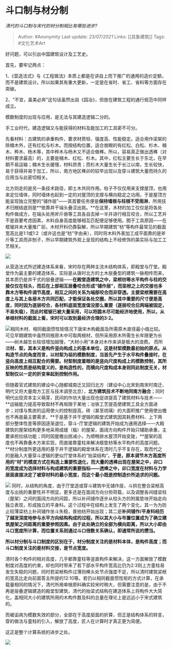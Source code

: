 # 斗口制与材分制
*清代的斗口制与宋代的材分制相比有哪些进步?*

> Author: #Anonymity
Last update: *23/07/2021* 
Links:  [[具象建筑]] 
Tags: #文化艺术Art    

 
好问题，可以引出中国建筑设计及工艺史。

首先，要牢记两点：

1、《营造法式》与《工程做法》本质上都是在讲自上而下推广的通用的造价定额，而不是建筑设计。所以如果其有重大更新，一定是在省时、省工、省料等方面存在突破。

2、“不宜，虽美必弃”这句话虽然出自《园冶》，但放在建筑工程的通行规范中同样成立。

 模数制度的出现与应用，是无法与其建造逻辑二分的。

 手工业时代，建造逻辑又与能获得的材料及能加工的工具密不可分。

 先看材料：古建筑的承重构件，要求材质轻、强度高、性能稳定。适合用作梁架的除楠木外，还有红松与杉木。而按结构位置，适合凿眼的有红松、白松、杉木、楠木、桦木、杨木等，其中桦木与杨木又不适合做榫。所以，容易真正做出透榫（对材料要求最高）的，主要是楠木、红松、杉木。其中，红松主要生长于东北，在早期不易运输；楠木生长缓慢，材料昂贵；而杉木大量生长于长江以南，生长较快，易于获得并易于加工，所以，南方地区榫卯的较早出现以及穿斗建筑大量而持久的应用当与此密切相关。

 北方则走的是另一条技术路径，即土木共同作用。柱子不仅仅用来支撑屋顶，也用来定位墙体，同时墙体也起到一定的对屋顶的支撑与横向稳定之功用。于是屋顶方能呈现独立完整的“铺作层”——其首要任务便是**保持墙根与柱根不受雨淋**，所用技术归根结底则是**依靠井干端头叠涩出挑。**在这里，木材的加工仅仅是将各处构件做成方，在端头处用斧斤凿等工具各自去掉一半并进行相互咬合，所以工艺并不是首要考虑因素，木料自身高度能够相互匹配便足够使用。囿于工具原因——在框锯并未大量推广前，木材开料仍靠裂解，所以早期建筑“枋”等构件最常见的截面宽高比是1:1或1:2（或许这也是“枋”字由来），同时将木料外表加工成平面靠的是斧斤等工具而非刨子，所以早期建筑外观上呈现的结构上不经修饰的美实际与加工工艺相关。

![](https://pic4.zhimg.com/50/v2-376bb313c25a3e6cbff10adaa5dde1dc_hd.jpg?source=1940ef5c)  


 从营造法式所述建造体系来看，宋时存在两种主流木结构体系，即殿堂与厅堂。殿堂作为最主要的建造体系，实际是从唐时北方的土木层叠型的建筑一脉相传而来，其本质仍是井干式的层叠逻辑——**在殿堂造建筑之中，梁栿枋等水平构件与柱的交接仅仅在柱头，而后在上部相互层叠咬合形成“铺作层”，而梁栿之上的交接也多靠木方等构件调节高度，相互之间的关系为端部咬合而非穿透。主要梁栿需要在高度上与其上各层木方共同匹配，才能保证各处交圈，所以其中重要的尺寸便是高度，同时因为逐层咬合，各材料底面宽度值没那么重要（逐层咬合后两端被固定，不易失稳），而此时框锯已被大量采用，可以将圆木尽可能经济地使用，所以，从单根材料的截面上看，宋时可以取到最经济合理的3:2。**

![](https://pic1.zhimg.com/50/v2-63dbd1e35d9610618e530dc2bdc33053_hd.jpg?source=1940ef5c)相同木材、相同截面惯性矩情况下唐宋木构截面及所需原木直径最小值比较。可见早期建筑中虽然同根原木中可取两根材，但所采用原木所需生长年限更为长——树木越生长柱径增加越慢，“大材小用”本身对木作来讲是极大的浪费。 而所谓**材、栔，其本义是构件竖向构成上的基本单位，这是材栔模数最初始的原点。从构造节点的角度而言，以材栔为祖的模数制度，当首先产生于水平构件叠接时，在竖向高度上相互配合的需要。材栔制度着眼的是竖向尺度构成上的模数控制，其所反映的性质是结构意义的，是构造性的，而横向尺度构成本身则同此制度无关，材栔制仅以一定的折变率起到控制作用。**

  


 但随着官式建筑的建设中心随都城南迁又回归北方（建设中心北宋到南宋时南迁、明代又将大量南方工匠与技术调至北京），**北方建筑技术不断地同南方融合**；同时明代出现资本主义萌芽，民间的作坊大量出现也促进提高了建筑材料与技术——**运输能力提高导致取材不再局限于某地；冶铁工艺提高使建筑工具全方面进步；对煤与焦炭的运用使火的控制提高，砖（甚至琉璃）的大面积推广使用使出檐也不再是最主要需求，**于是基于井干逻辑的殿堂式建筑因其耗费材料、上下两部分整体性差等原因逐渐退位，穿斗-厅堂逻辑的建筑开始成为通用选择——大殿建筑的屋架结构更多地采用成缝（榀）的屋架，面阔方向构件开始只辅助承重，主要承担拉结功能；同时因屋檐出挑减小，为顺畅排水屋顶开始变陡，**屋架的高度也不再靠叠木方来实现，而直接靠童柱来解决檩垫枋等水平构件的高度问题。**材分制度所更适用的基于井干逻辑的殿堂体系在清时几乎不复存在，取而代之的是融入大量穿斗逻辑的更似厅堂体系的“抬梁结构”。**于是，原本调节木方高度所用的“材”的模度方式在构造上重要性退化，而大量的透榫出现在屋架之中，卯口的宽度成为选择材料与构成建筑的重要指标——透榫之中，卯口宽度在材料与力学层面直接决定了被穿材料的最小宽度，而这个最小既是控制造价所追求的问题。**

![](https://pic1.zhimg.com/50/v2-a9a8de56df5d866fdde5cf72ba0c3db5_hd.jpg?source=1940ef5c) 同时，从结构的角度，由于厅堂造或穿斗建筑中无铺作层，斗拱在整合梁栿高度与出挑的重要性并不明显，更多还是在面阔方向分担荷载，以及调整各间缝梁柱（屋架）之间的面阔方向的间距，所以补间铺作逐步从柱头方的附属垫块开始走向独立表现，形成独立的平身科。这个过程中在结构上发生了两个变化，其一为为防止较薄梁枋上补间铺作坐斗失稳，普拍枋开始出现；其二是**补间铺作/平身科经历了越发深度地参与水平方向结构构成的过程，所以其大小与布置位置成为了确立建筑屋架之间距离的重要参照因素。由于此处确立的全部为横向距离，所以大小即由斗口宽度所计算，而位置关系则通过斗口倍数关系确认，即通常所说的攒当。**

 **所以材分制与斗口制度的区别在于，材分制度关注的是材料本体，是构件高度；而斗口制度关注的是材料交接，是节点宽度。**

清时各个构件的相对高度，几乎都靠童柱等竖直构件来解决，这一方面解放了模数制度对高度的约束，却也同时带来了若下部水平构件宽高比仍为2:3则上方童柱易发生失稳的问题，同时若梁栿构件过薄则榫头处节点强度不足，所以清时建筑梁栿的宽高比走向前面答主所提的12:10等。若仍以相同截面惯性矩的方式计算，在承载量相同的情况下，清代所用单根原料确实较宋时稍大，但需要注意的是，由于不再是层叠逻辑建造的殿堂型建筑，清代的抬梁式结构在建造体系上将构件大大简化，盖相同大小的建筑所用的木构件数及料的总量在理论上是远远小于宋式建筑的。

 而被诟病为模数失效的部分，全部在于高度层面的折算，但正是结构体系的转变，穿的做法与童柱的引入，解放了高度，匠人在计算时才真正更为简便。

 这正是整个计算系统的进步之处。

![](https://pic2.zhimg.com/50/v2-947cacf9e16e32bdad5a8d6fea1b0861_hd.jpg?source=1940ef5c)

